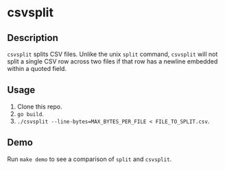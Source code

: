 # csvsplit

## Description

`csvsplit` splits CSV files. Unlike the unix `split` command, `csvsplit` will not split a single CSV row across two files if that row has a newline embedded within a quoted field.

## Usage

1. Clone this repo.
1. `go build`.
1. `./csvsplit --line-bytes=MAX_BYTES_PER_FILE < FILE_TO_SPLIT.csv`.

## Demo

Run `make demo` to see a comparison of `split` and `csvsplit`.

